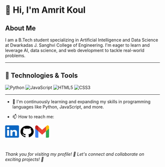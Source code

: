 
# 👋 Hi, I'm Amrit Koul 


## About Me

I am a B.Tech student specializing in Artificial Intelligence and Data Science at Dwarkadas J. Sanghvi College of Engineering. I'm eager to learn and leverage AI, data science, and web development to tackle real-world problems.

----
## 🔧 Technologies & Tools
![Python](https://img.shields.io/badge/-Python-3776AB?style=flat&logo=python&logoColor=white)
![JavaScript](https://img.shields.io/badge/-JavaScript-F7DF1E?style=flat&logo=javascript&logoColor=black)
![HTML5](https://img.shields.io/badge/-HTML5-E34F26?style=flat&logo=html5&logoColor=white)
![CSS3](https://img.shields.io/badge/-CSS3-1572B6?style=flat&logo=css3&logoColor=white)

----

- 🌱 I'm continuously learning and expanding my skills in programming languages like Python, JavaScript, and more.

- 📫 How to reach me:<br>
<p align = "left">
<a href="https://www.linkedin.com/in/amrit-koul/" target="_blank" rel="noopener noreferrer"><img align="center" src="images/LinkedIn_Logo.png" alt="https://www.linkedin.com/in/amrit-koul/" height="40" width="45" /></a>
<a href="https://github.com/Amrit-koul" target="_blank" rel="noopener noreferrer"><img align="center" src="images/GitHub_Logo.png" alt="https://github.com/Amrit-koul" height="40" width="45" /></a>
<a href="mailto:amritkoul19@gmail.com" target="_blank" rel="noopener noreferrer"><img align="center" src="images/Gmail_icon.png" alt="https://github.com/Amrit-koul" height="40" width="45" /></a>
</p>
<br>

*Thank you for visiting my profile! 🤝 Let's connect and collaborate on exciting projects! 🚀*


